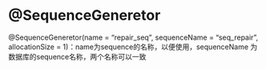 

# @SequenceGeneretor

@SequenceGeneretor(name = “repair_seq”, sequenceName = “seq_repair”, allocationSize = 1)：name为sequence的名称，以便使用，sequenceName
为数据库的sequence名称，两个名称可以一致
